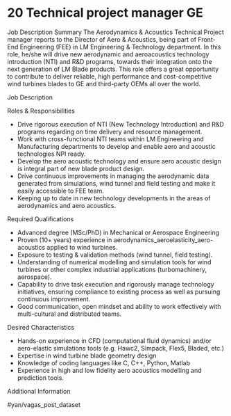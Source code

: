 # 20 Technical project manager GE
Job Description Summary
The Aerodynamics & Acoustics Technical Project manager reports to the Director of Aero & Acoustics, being part of Front-End Engineering (FEE) in LM Engineering & Technology department.
In this role, he/she will drive new aerodynamic and aeroacoustics technology introduction (NTI) and R&D programs, towards their integration onto the next generation of LM Blade products.
This role offers a great opportunity to contribute to deliver reliable, high performance and cost-competitive wind turbines blades to GE and third-party OEMs all over the world.

Job Description

Roles & Responsibilities
* Drive rigorous execution of NTI (New Technology Introduction) and R&D programs regarding on time delivery and resource management.
* Work with cross-functional NTI teams within LM Engineering and Manufacturing departments to develop and enable aero and acoustic technologies NPI ready.
* Develop the aero acoustic technology and ensure aero acoustic design is integral part of new blade product design.
* Drive continuous improvements in managing the aerodynamic data generated from simulations, wind tunnel and field testing and make it easily accessible to FEE team.
* Keeping up to date in new technology developments in the areas of aerodynamics and aero acoustics.

Required Qualifications
* Advanced degree (MSc/PhD) in Mechanical or Aerospace Engineering
* Proven (10+ years) experience in aerodynamics_aeroelasticity_aero-acoustics applied to wind turbines.
* Exposure to testing & validation methods (wind tunnel, field testing).
* Understanding of numerical modelling and simulation tools for wind turbines or other complex industrial applications (turbomachinery, aerospace).
* Capability to drive task execution and rigorously manage technology initiatives, ensuring compliance to existing process as well as pursuing continuous improvement.
* Good communication, open mindset and ability to work effectively with multi-cultural and distributed teams.

Desired Characteristics
* Hands-on experience in CFD (computational fluid dynamics) and/or aero-elastic simulations tools (e.g. Hawc2, Simpack, Flex5, Bladed, etc.)
* Expertise in wind turbine blade geometry design
* Knowledge of coding languages like C, C++, Python, Matlab
* Experience in high and low fidelity aero acoustics modelling and prediction tools.

Additional Information

#yan/vagas_post_dataset